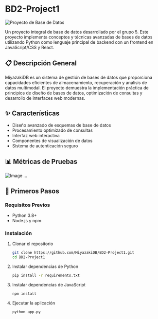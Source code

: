 # BD2-Project1

![Proyecto de Base de Datos](https://img.shields.io/badge/Base_de_Datos-Proyecto-blue)

Un proyecto integral de base de datos desarrollado por el grupo 5. Este proyecto implementa conceptos y técnicas avanzadas de bases de datos utilizando Python como lenguaje principal de backend con un frontend en JavaScript/CSS y React.

## 📋 Descripción General

MiyazakiDB es un sistema de gestión de bases de datos que proporciona capacidades eficientes de almacenamiento, recuperación y análisis de datos multimodal. El proyecto demuestra la implementación práctica de principios de diseño de bases de datos, optimización de consultas y desarrollo de interfaces web modernas.

## ✨ Características

- Diseño avanzado de esquemas de base de datos
- Procesamiento optimizado de consultas
- Interfaz web interactiva
- Componentes de visualización de datos
- Sistema de autenticación seguro

## 📊 Métricas de Pruebas
![Image](https://github.com/user-attachments/assets/5740c8bc-74a6-446e-8164-dd79cc78374f)
...

## 🚀 Primeros Pasos

### Requisitos Previos

- Python 3.8+
- Node.js y npm

### Instalación

1. Clonar el repositorio
   ```bash
   git clone https://github.com/MiyazakiDB/BD2-Project1.git
   cd BD2-Project1
   ```

2. Instalar dependencias de Python
   ```bash
   pip install -r requirements.txt
   ```

3. Instalar dependencias de JavaScript
   ```bash
   npm install
   ```


5. Ejecutar la aplicación
   ```bash
   python app.py
   ```
